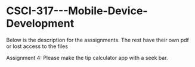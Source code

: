# CSCI-317---Mobile-Device-Development
Below is the description for the asssignments.  The rest have their own pdf or lost access to the files

Assignment 4:
Please make the tip calculator app with a seek bar.
